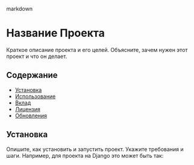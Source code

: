 markdown
# Название Проекта

Краткое описание проекта и его целей. Объясните, зачем нужен этот проект и что он делает.

## Содержание

- [Установка](#установка)
- [Использование](#использование)
- [Вклад](#вклад)
- [Лицензия](#лицензия)
- [Обновления](#обновления)

## Установка

Опишите, как установить и запустить проект. Укажите требования и шаги. Например, для проекта на Django это может быть так: